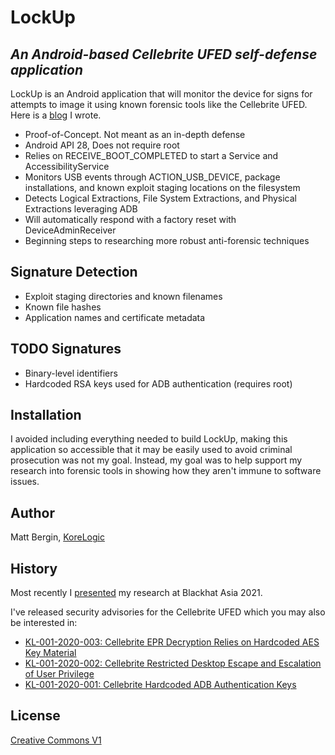 # LockUp
## _An Android-based Cellebrite UFED self-defense application_

LockUp is an Android application that will monitor the device for signs for attempts to image it using known forensic tools like the Cellebrite UFED. Here is a [blog](https://blog.korelogic.com/blog/2020/06/29/cellebrite_good_times_come_on) I wrote.

- Proof-of-Concept. Not meant as an in-depth defense
- Android API 28, Does not require root
- Relies on RECEIVE_BOOT_COMPLETED to start a Service and AccessibilityService
- Monitors USB events through ACTION_USB_DEVICE, package installations, and known exploit staging locations on the filesystem
- Detects Logical Extractions, File System Extractions, and Physical Extractions leveraging ADB
- Will automatically respond with a factory reset with DeviceAdminReceiver
- Beginning steps to researching more robust anti-forensic techniques

## Signature Detection

- Exploit staging directories and known filenames
- Known file hashes
- Application names and certificate metadata

## TODO Signatures

- Binary-level identifiers
- Hardcoded RSA keys used for ADB authentication (requires root)

## Installation

I avoided including everything needed to build LockUp, making this application so accessible that it may be easily used to avoid criminal prosecution was not my goal. Instead, my goal was to help support my research into forensic tools in showing how they aren't immune to software issues. 

## Author

Matt Bergin, [KoreLogic](https://www.korelogic.com/)

## History

Most recently I [presented](https://www.blackhat.com/asia-21/briefings/schedule/index.html#anti-forensics-reverse-engineering-a-leading-phone-forensic-tool-21789) my research at Blackhat Asia 2021.

I've released security advisories for the Cellebrite UFED which you may also be interested in:

- [KL-001-2020-003: Cellebrite EPR Decryption Relies on Hardcoded AES Key Material](https://korelogic.com/Resources/Advisories/KL-001-2020-003.txt)
- [KL-001-2020-002: Cellebrite Restricted Desktop Escape and Escalation of User Privilege](https://korelogic.com/Resources/Advisories/KL-001-2020-002.txt)
- [KL-001-2020-001: Cellebrite Hardcoded ADB Authentication Keys](https://korelogic.com/Resources/Advisories/KL-001-2020-001.txt)

## License

[Creative Commons V1](https://github.com/mbkore/lockup/blob/main/LICENS)


